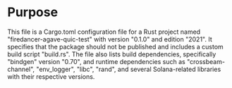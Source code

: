 # Purpose
This file is a Cargo.toml configuration file for a Rust project named "firedancer-agave-quic-test" with version "0.1.0" and edition "2021". It specifies that the package should not be published and includes a custom build script "build.rs". The file also lists build dependencies, specifically "bindgen" version "0.70", and runtime dependencies such as "crossbeam-channel", "env_logger", "libc", "rand", and several Solana-related libraries with their respective versions.
